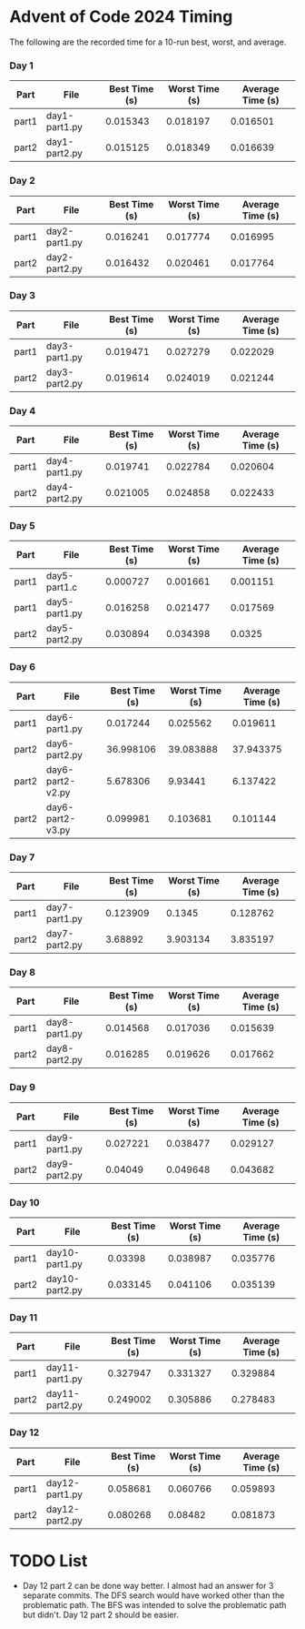 # Advent of Code 2024 Timing

The following are the recorded time for a 10-run best, worst, and average.

<!-- START AOC TIMINGS -->

### Day 1

| Part  | File          | Best Time (s) | Worst Time (s) | Average Time (s) |
| ----- | ------------- | ------------- | -------------- | ---------------- |
| part1 | day1-part1.py | 0.015343      | 0.018197       | 0.016501         |
| part2 | day1-part2.py | 0.015125      | 0.018349       | 0.016639         |

### Day 2

| Part  | File          | Best Time (s) | Worst Time (s) | Average Time (s) |
| ----- | ------------- | ------------- | -------------- | ---------------- |
| part1 | day2-part1.py | 0.016241      | 0.017774       | 0.016995         |
| part2 | day2-part2.py | 0.016432      | 0.020461       | 0.017764         |

### Day 3

| Part  | File          | Best Time (s) | Worst Time (s) | Average Time (s) |
| ----- | ------------- | ------------- | -------------- | ---------------- |
| part1 | day3-part1.py | 0.019471      | 0.027279       | 0.022029         |
| part2 | day3-part2.py | 0.019614      | 0.024019       | 0.021244         |

### Day 4

| Part  | File          | Best Time (s) | Worst Time (s) | Average Time (s) |
| ----- | ------------- | ------------- | -------------- | ---------------- |
| part1 | day4-part1.py | 0.019741      | 0.022784       | 0.020604         |
| part2 | day4-part2.py | 0.021005      | 0.024858       | 0.022433         |

### Day 5

| Part  | File          | Best Time (s) | Worst Time (s) | Average Time (s) |
| ----- | ------------- | ------------- | -------------- | ---------------- |
| part1 | day5-part1.c  | 0.000727      | 0.001661       | 0.001151         |
| part1 | day5-part1.py | 0.016258      | 0.021477       | 0.017569         |
| part2 | day5-part2.py | 0.030894      | 0.034398       | 0.0325           |

### Day 6

| Part  | File             | Best Time (s) | Worst Time (s) | Average Time (s) |
| ----- | ---------------- | ------------- | -------------- | ---------------- |
| part1 | day6-part1.py    | 0.017244      | 0.025562       | 0.019611         |
| part2 | day6-part2.py    | 36.998106     | 39.083888      | 37.943375        |
| part2 | day6-part2-v2.py | 5.678306      | 9.93441        | 6.137422         |
| part2 | day6-part2-v3.py | 0.099981      | 0.103681       | 0.101144         |

### Day 7

| Part  | File          | Best Time (s) | Worst Time (s) | Average Time (s) |
| ----- | ------------- | ------------- | -------------- | ---------------- |
| part1 | day7-part1.py | 0.123909      | 0.1345         | 0.128762         |
| part2 | day7-part2.py | 3.68892       | 3.903134       | 3.835197         |

### Day 8

| Part  | File          | Best Time (s) | Worst Time (s) | Average Time (s) |
| ----- | ------------- | ------------- | -------------- | ---------------- |
| part1 | day8-part1.py | 0.014568      | 0.017036       | 0.015639         |
| part2 | day8-part2.py | 0.016285      | 0.019626       | 0.017662         |

### Day 9

| Part  | File          | Best Time (s) | Worst Time (s) | Average Time (s) |
| ----- | ------------- | ------------- | -------------- | ---------------- |
| part1 | day9-part1.py | 0.027221      | 0.038477       | 0.029127         |
| part2 | day9-part2.py | 0.04049       | 0.049648       | 0.043682         |

### Day 10

| Part  | File           | Best Time (s) | Worst Time (s) | Average Time (s) |
| ----- | -------------- | ------------- | -------------- | ---------------- |
| part1 | day10-part1.py | 0.03398       | 0.038987       | 0.035776         |
| part2 | day10-part2.py | 0.033145      | 0.041106       | 0.035139         |

### Day 11

| Part  | File           | Best Time (s) | Worst Time (s) | Average Time (s) |
| ----- | -------------- | ------------- | -------------- | ---------------- |
| part1 | day11-part1.py | 0.327947      | 0.331327       | 0.329884         |
| part2 | day11-part2.py | 0.249002      | 0.305886       | 0.278483         |

### Day 12

| Part  | File           | Best Time (s) | Worst Time (s) | Average Time (s) |
| ----- | -------------- | ------------- | -------------- | ---------------- |
| part1 | day12-part1.py | 0.058681      | 0.060766       | 0.059893         |
| part2 | day12-part2.py | 0.080268      | 0.08482        | 0.081873         |

<!-- END AOC TIMINGS -->

# TODO List

- Day 12 part 2 can be done way better. I almost had an answer for 3 separate
  commits. The DFS search would have worked other than the problematic path. The
  BFS was intended to solve the problematic path but didn't. Day 12 part 2
  should be easier.
